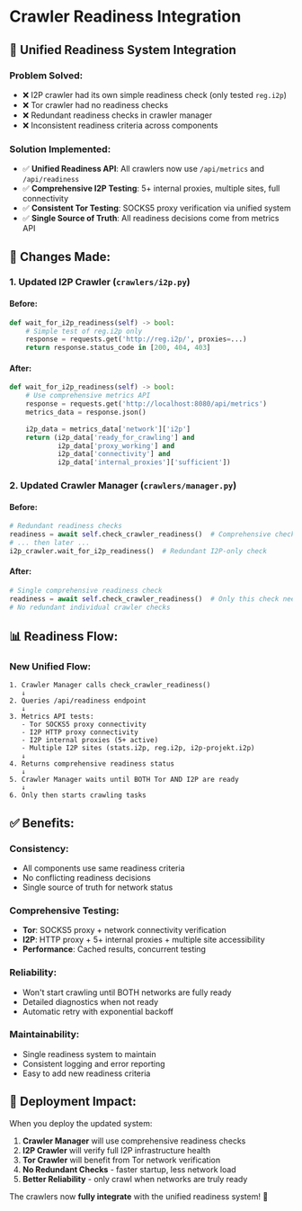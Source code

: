 # Crawler Readiness Integration

## 🔄 **Unified Readiness System Integration**

### **Problem Solved:**
- ❌ I2P crawler had its own simple readiness check (only tested `reg.i2p`)
- ❌ Tor crawler had no readiness checks
- ❌ Redundant readiness checks in crawler manager
- ❌ Inconsistent readiness criteria across components

### **Solution Implemented:**
- ✅ **Unified Readiness API**: All crawlers now use `/api/metrics` and `/api/readiness`
- ✅ **Comprehensive I2P Testing**: 5+ internal proxies, multiple sites, full connectivity
- ✅ **Consistent Tor Testing**: SOCKS5 proxy verification via unified system
- ✅ **Single Source of Truth**: All readiness decisions come from metrics API

## 🔧 **Changes Made:**

### **1. Updated I2P Crawler (`crawlers/i2p.py`)**

#### **Before:**
```python
def wait_for_i2p_readiness(self) -> bool:
    # Simple test of reg.i2p only
    response = requests.get('http://reg.i2p/', proxies=...)
    return response.status_code in [200, 404, 403]
```

#### **After:**
```python
def wait_for_i2p_readiness(self) -> bool:
    # Use comprehensive metrics API
    response = requests.get('http://localhost:8080/api/metrics')
    metrics_data = response.json()
    
    i2p_data = metrics_data['network']['i2p']
    return (i2p_data['ready_for_crawling'] and 
            i2p_data['proxy_working'] and 
            i2p_data['connectivity'] and 
            i2p_data['internal_proxies']['sufficient'])
```

### **2. Updated Crawler Manager (`crawlers/manager.py`)**

#### **Before:**
```python
# Redundant readiness checks
readiness = await self.check_crawler_readiness()  # Comprehensive check
# ... then later ...
i2p_crawler.wait_for_i2p_readiness()  # Redundant I2P-only check
```

#### **After:**
```python
# Single comprehensive readiness check
readiness = await self.check_crawler_readiness()  # Only this check needed
# No redundant individual crawler checks
```

## 📊 **Readiness Flow:**

### **New Unified Flow:**
```
1. Crawler Manager calls check_crawler_readiness()
   ↓
2. Queries /api/readiness endpoint
   ↓
3. Metrics API tests:
   - Tor SOCKS5 proxy connectivity
   - I2P HTTP proxy connectivity  
   - I2P internal proxies (5+ active)
   - Multiple I2P sites (stats.i2p, reg.i2p, i2p-projekt.i2p)
   ↓
4. Returns comprehensive readiness status
   ↓
5. Crawler Manager waits until BOTH Tor AND I2P are ready
   ↓
6. Only then starts crawling tasks
```

## ✅ **Benefits:**

### **Consistency:**
- All components use same readiness criteria
- No conflicting readiness decisions
- Single source of truth for network status

### **Comprehensive Testing:**
- **Tor**: SOCKS5 proxy + network connectivity verification
- **I2P**: HTTP proxy + 5+ internal proxies + multiple site accessibility
- **Performance**: Cached results, concurrent testing

### **Reliability:**
- Won't start crawling until BOTH networks are fully ready
- Detailed diagnostics when not ready
- Automatic retry with exponential backoff

### **Maintainability:**
- Single readiness system to maintain
- Consistent logging and error reporting
- Easy to add new readiness criteria

## 🚀 **Deployment Impact:**

When you deploy the updated system:

1. **Crawler Manager** will use comprehensive readiness checks
2. **I2P Crawler** will verify full I2P infrastructure health
3. **Tor Crawler** will benefit from Tor network verification
4. **No Redundant Checks** - faster startup, less network load
5. **Better Reliability** - only crawl when networks are truly ready

The crawlers now **fully integrate** with the unified readiness system! 🎯
